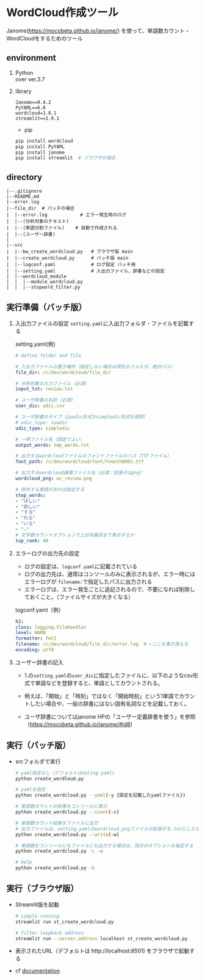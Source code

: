 # WordCloud作成ツール
Janome(https://mocobeta.github.io/janome/) を使って、単語数カウント・WordCloudをするためのツール

## environment

1. Python  
over ver.3.7
1. library  

    ```text
    Janome==0.4.2
    PyYAML==6.0
    wordcloud=1.8.1
    streamlit==1.9.1
    ```

    * pip

    ```bash
    pip install wordcloud
    pip install PyYAML
    pip install janome
    pip install streamlit  # ブラウザの場合
    ```

## directory

```
|--.gitignore
|--README.md
|--error.log
|--file_dir  # バッチの場合
|  |--error.log            # エラー発生時のログ  
|  |--(分析対象のテキスト)
|  |--(単語分割ファイル)    # 自動で作成される
|  |--(ユーザー辞書)
|
|--src
|  |--bw_create_wordcloud.py   # ブラウザ版 main
|  |--create_wordcloud.py      # バッチ版 main
|  |--logconf.yaml             # ログ設定 バッチ用
|  |--setting.yaml             # 入出力ファイル、辞書などの設定 
|  |--wordcloud_module
|  |  |--module_wordcloud.py
|  |  |--stopword_filter.py
```

## 実行準備（バッチ版）

1. 入出力ファイルの設定
    `setting.yaml`に入出力フォルダ・ファイルを記載する

    setting.yaml(例)

    ```yaml
    # define folder and file

    # 入出力ファイルの置き場所（指定しない場合は現在のフォルダ。絶対パス）
    file_dir: /c/dev/wordcloud/file_dir

    # 分析対象の入力ファイル（必須）
    input_txt: review.txt

    # ユーザ辞書の名前（必須）
    user_dic: udic.csv

    # ユーザ辞書のタイプ（ipadic形式かsimpledic形式を選択）
    # udic_type: ipadic
    udic_type: simpledic

    # 一時ファイル名（固定でよい）
    output_words: tmp_words.txt

    # 出力するwordcloudファイルのフォントファイルのパス（TTFファイル）
    font_path: /c/dev/wordcloud/font/YuGothB003.ttf

    # 出力するwordcloud画像ファイル名（必須：拡張子はpng）
    wordcloud_png: wc_review.png

    # 除外する単語があれば指定する
    stop_words:
    - "ほしい"
    - "欲しい"
    - "する"
    - "れる"
    - "いる"
    - "-"
    # 文字数カウントオプションで上位何番目まで表示するか
    top_rank: 40
    ```

1. エラーログの出力先の設定
    * ログの設定は、`logconf.yaml`に記載されている
    * ログの出力先は、通常はコンソールのみに表示されるが、エラー時にはエラーログが
    `filename:`で指定したパスに出力される
    * エラーログは、エラー発生ごとに追記されるので、不要になれば削除しておくこと。（ファイルサイズが大きくなる）

    logconf.yaml（例）

    ```yaml
    h2:
    class: logging.FileHandler
    level: WARN
    formatter: fmt1
    filename: /c/dev/wordcloud/file_dir/error.log  # ←ここを書き換える
    encoding: utf8
    ```

1. ユーザー辞書の記入
    * 1.の`setting.yaml`の`user_dic`に指定したファイルに、以下のようなcsv形式で単語などを登録すると、単語としてカウントされる。
    * 例えば、「開始」と「時刻」ではなく「開始時刻」という1単語でカウントしたい場合や、一般の辞書にはない固有名詞などを記載しておく。

    * ユーザ辞書についてはjanome HPの「ユーザー定義辞書を使う」を参照（https://mocobeta.github.io/janome/#id8)

## 実行（バッチ版）

* srcフォルダで実行

    ```bash
    # yaml指定なし（デフォルトはseting.yaml)
    python create_wordloud.py

    # yamlを指定
    python create_wordcloud.py --yaml(-y {設定を記載したyamlファイル})

    # 単語数カウントの結果をコンソールに表示
    python create_wordcloud.py --count(-c)

    # 単語数カウント結果をファイルに出力
    # 出力ファイルは、setting.yamlのwordcloud_pngファイルの拡張子を.txtにしたもの
    python create_wordcloud.py --write(-w)

    # 単語数をコンソールにもファイルにも出力する場合は、両方のオプションを指定する
    python create_wordcloud.py -c -w

    # help
    python create_wordcloud.py -h
    ```

## 実行（ブラウザ版）

* Streamlit版を起動

    ```bash
    # simple running
    streamlit run st_create_wordcloud.py

    # filter loopback address
    streamlit run --server.address localhost st_create_wordcloud.py
    ```

* 表示されたURL（デフォルトは  http://localhost:8501) をブラウザで起動する

* cf [documentation](https://docs.streamlit.io/)
